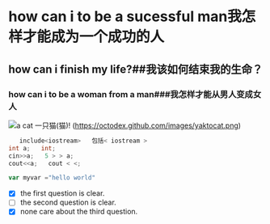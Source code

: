 # how can i to be a sucessful man我怎样才能成为一个成功的人
## how can i finish my life?##我该如何结束我的生命？
### how can i to be a woman from a man###我怎样才能从男人变成女人
![a cat   一只猫](https://octodex.github.com/images/yaktocat.png)(猫)! (https://octodex.github.com/images/yaktocat.png)
```c++   ' ' ' c
   include<iostream>   包括< iostream >
int a;   int;
cin>>a;   5 > > a;
cout<<a;   cout < <;
```
```javascript   ”“javascript
var myvar ="hello world"
```
- [x] the first question is clear.
- [ ] the second question is clear.
- [x] none care about the third question.
